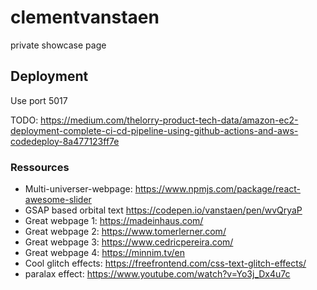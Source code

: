 # clementvanstaen

private showcase page

## Deployment

Use port 5017

TODO:
https://medium.com/thelorry-product-tech-data/amazon-ec2-deployment-complete-ci-cd-pipeline-using-github-actions-and-aws-codedeploy-8a477123ff7e

### Ressources

- Multi-universer-webpage: https://www.npmjs.com/package/react-awesome-slider
- GSAP based orbital text https://codepen.io/vanstaen/pen/wvQryaP
- Great webpage 1: https://madeinhaus.com/
- Great webpage 2: https://www.tomerlerner.com/
- Great webpage 3: https://www.cedricpereira.com/
- Great webpage 4: https://minnim.tv/en
- Cool glitch effects: https://freefrontend.com/css-text-glitch-effects/
- paralax effect: https://www.youtube.com/watch?v=Yo3j_Dx4u7c
